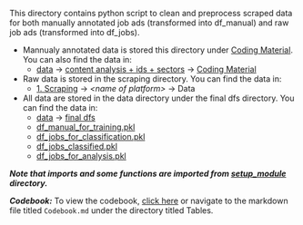 This directory contains python script to clean and preprocess scraped data for both manually annotated job ads (transformed into df_manual) and raw job ads (transformed into df_jobs).

* Mannualy annotated data is stored this directory under [Coding Material](./Coding%20Material/). You can also find the data in:
  - [data](../data) &rarr; [content analysis + ids + sectors](../data/content%20analysis%20+%20ids%20+%20sectors) &rarr; [Coding Material](../data/content%20analysis%20+%20ids%20+%20sectors/Coding%20Material)
* Raw data is stored in the scraping directory. You can find the data in:
  - [1. Scraping](../1.%20Scraping) &rarr; *\<name of platform>* &rarr; Data
* All data are stored in the data directory under the final dfs directory. You can find the data in:
  - [data](../data) &rarr; [final dfs](../data/final%20dfs/)
  - [df_manual_for_training.pkl](../data/final%20dfs/df_manual_for_training.pkl)
  - [df_jobs_for_classification.pkl](../data/final%20dfs/df_jobs_for_classification.pkl)
  - [df_jobs_classified.pkl](../data/final%20dfs/df_jobs_classified.pkl)
  - [df_jobs_for_analysis.pkl](../data/final%20dfs/df_jobs_for_analysis.pkl)

***Note that imports and some functions are imported from [setup_module](../setup_module) directory.***

***Codebook:*** To view the codebook, [click here](../Tables/Codebook.md) or navigate to the markdown file titled ```Codebook.md``` under the directory titled Tables.

